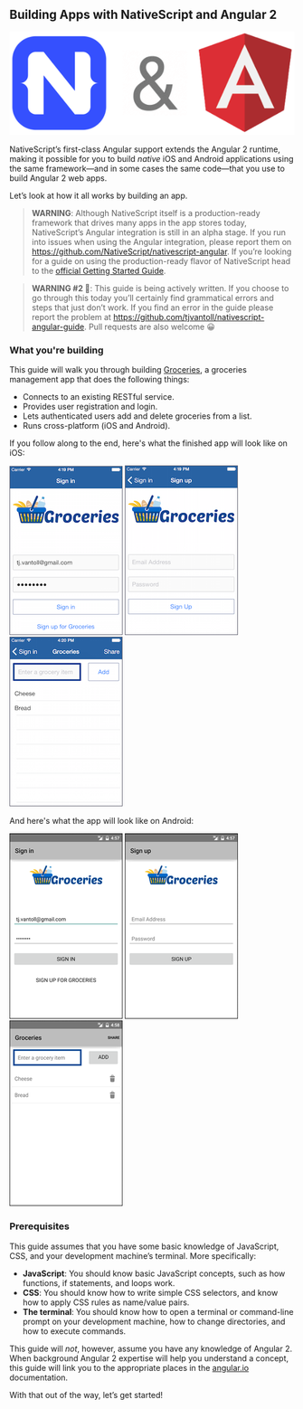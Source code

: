 ## Building Apps with NativeScript and Angular 2

<img src="images/banner.png" class="banner-image">

NativeScript’s first-class Angular support extends the Angular 2 runtime, making it possible for you to build _native_ iOS and Android applications using the same framework—and in some cases the same code—that you use to build Angular 2 web apps.

Let’s look at how it all works by building an app.

> **WARNING**: Although NativeScript itself is a production-ready framework that drives many apps in the app stores today, NativeScript’s Angular integration is still in an alpha stage. If you run into issues when using the Angular integration, please report them on https://github.com/NativeScript/nativescript-angular. If you’re looking for a guide on using the production-ready flavor of NativeScript head to the [official Getting Started Guide](http://docs.nativescript.org/start/getting-started).

> **WARNING #2 🚧**: This guide is being actively written. If you choose to go through this today you’ll certainly find grammatical errors and steps that just don’t work. If you find an error in the guide please report the problem at <https://github.com/tjvantoll/nativescript-angular-guide>. Pull requests are also welcome 😀

### What you're building

This guide will walk you through building [Groceries](https://github.com/NativeScript/sample-Groceries), a groceries management app that does the following things:

- Connects to an existing RESTful service.
- Provides user registration and login.
- Lets authenticated users add and delete groceries from a list.
- Runs cross-platform (iOS and Android).

If you follow along to the end, here's what the finished app will look like on iOS:

![login](/images/chapter0/ios/1.png)
![register](/images/chapter0/ios/2.png)
![list](/images/chapter0/ios/3.png)

And here's what the app will look like on Android:

![](/images/chapter0/android/1.png)
![](/images/chapter0/android/2.png)
![](/images/chapter0/android/3.png)

### Prerequisites

This guide assumes that you have some basic knowledge of JavaScript, CSS, and your development machine’s terminal. More specifically:

* **JavaScript**: You should know basic JavaScript concepts, such as how functions, if statements, and loops work.
* **CSS**: You should know how to write simple CSS selectors, and know how to apply CSS rules as name/value pairs.
* **The terminal**: You should know how to open a terminal or command-line prompt on your development machine, how to change directories, and how to execute commands.

This guide will _not_, however, assume you have any knowledge of Angular 2. When background Angular 2 expertise will help you understand a concept, this guide will link you to the appropriate places in the [angular.io](https://angular.io/docs/ts/latest/) documentation.

With that out of the way, let’s get started!
